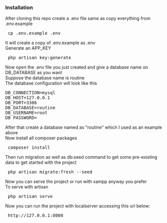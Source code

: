### Installation 
After cloning this repo create a .env file same as copy everything from .env.example<br>
<pre> cp .env.example .env </pre>
It will create a copy of .env.example as .env <br>
Generate an APP_KEY <br>
<pre> php artisan key:generate </pre>
Now open the .env file you just created and give a database name on DB_DATABASE as you want<br>
Suppose the database name is routine<br>
The database configuration will look like this<br>
<pre>DB_CONNECTION=mysql
DB_HOST=127.0.0.1
DB_PORT=3306
DB_DATABASE=routine
DB_USERNAME=root
DB_PASSWORD=</pre>
After that create a database named as "routine" which I used as an example above <br>
Now install all composer packages <br>
<pre> composer install </pre>
Then run migration as well as db:seed command to get some pre-existing data to get started with the project<br>
<pre> php artisan migrate:fresh --seed </pre>
Now you can serve the project or run with xampp anyway you prefer<br>
To serve with artisan <br>
<pre> php artisan serve </pre>
Now you can run the project with localserver accessing this url below:
<pre> http://127.0.0.1:8000 </pre> 

